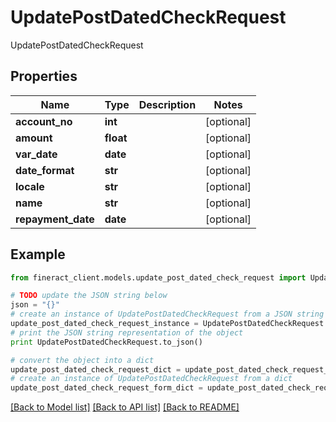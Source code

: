 # UpdatePostDatedCheckRequest

UpdatePostDatedCheckRequest

## Properties

Name | Type | Description | Notes
------------ | ------------- | ------------- | -------------
**account_no** | **int** |  | [optional] 
**amount** | **float** |  | [optional] 
**var_date** | **date** |  | [optional] 
**date_format** | **str** |  | [optional] 
**locale** | **str** |  | [optional] 
**name** | **str** |  | [optional] 
**repayment_date** | **date** |  | [optional] 

## Example

```python
from fineract_client.models.update_post_dated_check_request import UpdatePostDatedCheckRequest

# TODO update the JSON string below
json = "{}"
# create an instance of UpdatePostDatedCheckRequest from a JSON string
update_post_dated_check_request_instance = UpdatePostDatedCheckRequest.from_json(json)
# print the JSON string representation of the object
print UpdatePostDatedCheckRequest.to_json()

# convert the object into a dict
update_post_dated_check_request_dict = update_post_dated_check_request_instance.to_dict()
# create an instance of UpdatePostDatedCheckRequest from a dict
update_post_dated_check_request_form_dict = update_post_dated_check_request.from_dict(update_post_dated_check_request_dict)
```
[[Back to Model list]](../README.md#documentation-for-models) [[Back to API list]](../README.md#documentation-for-api-endpoints) [[Back to README]](../README.md)



